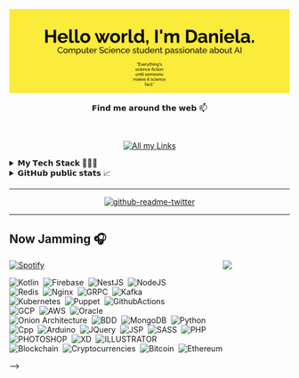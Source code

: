 
<img src="https://github.com/mrslima/mrslima/blob/main/header.svg" alt="header"/>


<!-- Stack Overflow Profile 
<a href="https://stackoverflow.com/users/story/14450222"><img align='left' float = 'left' src="https://github-readme-stackoverflow.vercel.app/?userID=14450222&theme=light" height="250"></a>
-->


<p align="center">
𝗙𝗶𝗻𝗱 𝗺𝗲 𝗮𝗿𝗼𝘂𝗻𝗱 𝘁𝗵𝗲 𝘄𝗲𝗯 📫</p>
<br>
<p align="center"><a href="https://taplink.cc/limaa.ds"><img alt="All my Links" src="https://img.shields.io/badge/linktree-1de9b6?logo=linktree&logoColor=white"></a></p>


<!-- My Tech Stack -->
<details>
  <summary>𝗠𝘆 𝗧𝗲𝗰𝗵 𝗦𝘁𝗮𝗰𝗸 👩🏻‍💻</summary>
  <h3 align="center">OS</h3>
  <p align="center">
    <a href="#"><img alt="Linux" src="https://img.shields.io/badge/𝗟𝗶𝗻𝘂𝘅-FCC624?style=bold&logo=linux&logoColor=black"></a>
    <a href="#"><img alt="Arch" src="https://img.shields.io/badge/𝙗𝙩𝙬 𝙄 𝙪𝙨𝙚 𝘼𝙧𝙘𝙝-1793D1?style=bold&logo=arch-linux&logoColor=white"></a>
  </p>
  
  <h3 align="center">Languages</h3>
  <p align="center">
    <a href="#"><img alt="Python" src="https://img.shields.io/badge/𝗣𝘆𝘁𝗵𝗼𝗻-14354C?style=bold&logo=python&logoColor=white"></a>
    <a href="#"><img alt="HTML5" src="https://img.shields.io/badge/𝗛𝗧𝗠𝗟𝟱-E34F26?style=bold&logo=html5&logoColor=white"></a>
    <a href="#"><img alt="CSS3" src="https://img.shields.io/badge/𝗖𝗦𝗦𝟯-1572B6?style=bold&logo=css3&logoColor=white"></a>
    <a href="#"><img alt="JavaScript" src="https://img.shields.io/badge/𝗝𝗮𝘃𝗮𝗦𝗰𝗿𝗶𝗽𝘁-F7DF1E?style=bold&logo=javascript&logoColor=black"></a>
    <a href="#"><img alt="TypeScript" src="https://img.shields.io/badge/𝗧𝘆𝗽𝗲𝗦𝗰𝗿𝗶𝗽𝘁-007ACC?style=bold&logo=typescript&logoColor=white"></a>
    <a href="#"><img alt="" src=""></a>
    <a href="#"><img alt="" src=""></a>
    <a href="#"><img alt="" src=""></a>
    
  </p>
  
  <h3 align="center">Database</h3>
  <p align="center">
    <a href="#"><img alt="SQLite" src="https://img.shields.io/badge/𝗦𝗤𝗟𝗶𝘁𝗲-07405E?style=bold&logo=sqlite&logoColor=white"></a>
    <a href="#"><img alt="MySQL" src="https://img.shields.io/badge/𝗠𝘆𝗦𝗤𝗟-00000F?style=bold&logo=mysql&logoColor=white"></a>
    <a href="#"><img alt="MariaDB" src="https://img.shields.io/badge/𝗠𝗮𝗿𝗶𝗮𝗗𝗕-003545?style=bold&logo=mariadb&logoColor=white"></a>
    <a href="#"><img alt="MongoDB" src="https://img.shields.io/badge/𝗠𝗼𝗻𝗴𝗼𝗗𝗕-white?style=bold&logo=mongodb&logoColor=4EA94B"></a>
    <a href="#"><img alt="" src=""></a>
    <a href="#"><img alt="" src=""></a>
    <a href="#"><img alt="" src=""></a>
  </p>
  
  <h3 align="center">Frameworks</h3>
  <p align="center">
    <a href="#"><img alt="Node.js" src="https://img.shields.io/badge/𝗡𝗼𝗱𝗲.𝗝𝗦-43853D?style=bold&logo=node.js&logoColor=white"></a>
    <a href="#"><img alt="Selenium" src="https://img.shields.io/badge/𝗦𝗲𝗹𝗲𝗻𝗶𝘂𝗺-43B02A?style=bold&logo=Selenium&logoColor=white"></a>
    <a href="#"><img alt="Jupyter" src="https://img.shields.io/badge/𝗝𝘂𝗽𝘆𝘁𝗲𝗿-F37626.svg?&style=bold&logo=Jupyter&logoColor=white"></a>
    <a href="#"><img alt="QT" src="https://img.shields.io/badge/𝗤𝗧-41CD52?style=bold&logo=qt&logoColor=white"></a>
    <a href="#"><img alt="Django" src="https://img.shields.io/badge/𝗗𝗷𝗮𝗻𝗴𝗼-092E20?style=bold&logo=django&logoColor=green"></a>
    <a href="#"><img alt="NPM" src="https://img.shields.io/badge/𝗡𝗣𝗠 -CB3837?style=bold&logo=npm&logoColor=white"></a>
    <a href="#"><img alt="ExpressJS" src="https://img.shields.io/badge/𝗘𝘅𝗽𝗿𝗲𝘀𝘀.𝗝𝗦-000000?style=bold&logo=express&logoColor=white"></a>
    <a href="#"><img alt="React" src="https://img.shields.io/badge/𝗥𝗲𝗮𝗰𝘁-20232A?style=bold&logo=react&logoColor=61DAFB"></a>
    <a href="#"><img alt="Redux" src="https://img.shields.io/badge/𝗥𝗲𝗱𝘂𝘅-593D88?style=bold&logo=redux&logoColor=white"></a>
    <a href="#"><img alt="Jest" src="https://img.shields.io/badge/𝗝𝗲𝘀𝘁-C21325?style=bold&logo=jest&logoColor=white"></a>
    <a href="#"><img alt="NextJS" src="https://img.shields.io/badge/𝗡𝗲𝘅𝘁.𝗝𝗦-000000?style=bold&logo=nextdotjs&logoColor=white"></a>
    <a href="#"><img alt="Strapi" src="https://img.shields.io/badge/𝗦𝘁𝗿𝗮𝗽𝗶-2e7eea?style=bold&logo=strapi&logoColor=white"></a>
    <a href="#"><img alt="" src=""></a>
    <a href="#"><img alt="" src=""></a>
    <a href="#"><img alt="" src=""></a>
    <a href="#"><img alt="" src=""></a>
    
  </p>
  
  <h3 align="center">Others</h3>
  <p align="center">
    <a href="#"><img alt="Git" src="https://img.shields.io/badge/-𝗚𝗶𝘁-%23F05032?style=bold&logo=git&logoColor=%23ffffff"></a>
    <a href="#"><img alt="MSOffice" src="https://img.shields.io/badge/𝗠𝗶𝗰𝗿𝗼𝘀𝗼𝗳𝘁 𝗢𝗳𝗳𝗶𝗰𝗲-D83B01?style=bold&logo=microsoft-office&logoColor=white"></a>
    <a href="#"><img alt="" src=""></a>
    <a href="#"><img alt="" src=""></a>
    <a href="#"><img alt="" src=""></a>
  </p>
</details>


<!-- GitHub Stats -->
<details>
  <summary>𝗚𝗶𝘁𝗛𝘂𝗯 𝗽𝘂𝗯𝗹𝗶𝗰 𝘀𝘁𝗮𝘁𝘀 📈</summary>
  <p align = "center">
  <img src ="https://github-readme-stats.vercel.app/api?username=mrslima&show_icons=true&count_private=true&theme=gruvbox&hide_border=true&hide=issues&bg_color=00000000">
  <img src ="https://github-readme-stats.vercel.app/api/top-langs/?username=mrslima&layout=compact&hide_border=true&theme=gruvbox&bg_color=00000000&langs_count=6">
  <img src ="https://github-readme-streak-stats.herokuapp.com?user=mrslima&theme=gruvbox&hide_border=true&background=FFFFFF00">
  </p>
</details>

----

<p align="center"><a href="https://github.com/gazf/github-readme-twitter"><img src="https://github-readme-twitter.gazf.vercel.app/api?id=mrslimaads&amp;layout=wide&amp;show_reply=off&amp;show_retweet=off" alt="github-readme-twitter"></a></p>

----

<!-- https://github.com/ashutosh00710/github-readme-activity-graph 
[![Ashutosh's github activity graph](https://activity-graph.herokuapp.com/graph?username=mrslima&theme=default&hide_border=true&bg_color=f7ede2&color=84a59d&line=f5cac3&point=84a59d&area=true&area_color=f28482)](https://github.com/ashutosh00710/github-readme-activity-graph)
 cool soft black 24292e -->


## Now Jamming :headphones: 
<p><a href="https://open.spotify.com/user/7jlpf23yb8n91ft6vsthz68hu"><img src="https://spotifybadge.vercel.app/api/spotify" alt="Spotify"></a>
<img align="right" src="https://media.giphy.com/media/HmEYYrsiMZDJC/giphy.gif" width="120px"></p>


![Kotlin](https://img.shields.io/badge/KOTLIN-0095D5.svg?&style=flat&logo=kotlin&logoColor=white)&nbsp;
![Firebase](https://img.shields.io/badge/FIREBASE-FFCA28.svg?&style=flat&logo=firebase&logoColor=black)&nbsp;
![NestJS](https://img.shields.io/badge/NESTJS-E0234E.svg?&style=flat&logo=nestjs&logoColor=white)&nbsp;
![NodeJS](https://img.shields.io/badge/NODEJS-339933.svg?&style=flat&logo=node.js&logoColor=white)&nbsp;\
![Redis](https://img.shields.io/badge/REDIS-DC382D.svg?&style=flat&logo=redis&logoColor=white)&nbsp;
![Nginx](https://img.shields.io/badge/NGINX-269539.svg?&style=flat&logo=nginx&logoColor=white)&nbsp;
![GRPC](https://img.shields.io/badge/GRPC-4285F4.svg?&style=flat&logo=google&logoColor=white)&nbsp;
![Kafka](https://img.shields.io/badge/APACHA%20KAFKA-231F20.svg?&style=flat&logo=apache-kafka&logoColor=white)&nbsp;\
![Kubernetes](https://img.shields.io/badge/KUBERNETES-326CE5.svg?&style=flat&logo=kubernetes&logoColor=white)&nbsp;
![Puppet](https://img.shields.io/badge/PUPPET-FFAE1A.svg?&style=flat&logo=puppet&logoColor=black)&nbsp;
![GithubActions](https://img.shields.io/badge/GITHUB%20ACTIONS-2088FF.svg?&style=flat&logo=github-actions&logoColor=white)&nbsp;\
![GCP](https://img.shields.io/badge/GOOGLE%20CLOUD%20PLATAFORM-4285F4.svg?&style=flat&logo=google-cloud&logoColor=white)&nbsp;
![AWS](https://img.shields.io/badge/AMAZON%20AWS-232F3E.svg?&style=flat&logo=amazon-aws&logoColor=white)&nbsp;
![Oracle](https://img.shields.io/badge/ORACLE-F80000.svg?&style=flat&logo=oracle&logoColor=white)&nbsp;\
![Onion Architecture](https://img.shields.io/badge/ONION%20ARCHITECTURE-A81C7D.svg?&style=flat&logoColor=white)&nbsp;
![BDD](https://img.shields.io/badge/BEHAVIOR%20DD-4479A1.svg?&style=flat&logo=bdd&logoColor=white)&nbsp;
![MongoDB](https://img.shields.io/badge/MONGODB-47A248.svg?&style=flat&logo=mongodb&logoColor=white)&nbsp;
![Python](https://img.shields.io/badge/PYTHON-3776AB.svg?&style=flat&logo=python&logoColor=white)&nbsp;\
![Cpp](https://img.shields.io/badge/C++-00599C.svg?&style=flat&logo=c%2B%2B&logoColor=white)&nbsp;
![Arduino](https://img.shields.io/badge/ARDUINO-00979D.svg?&style=flat&logo=arduino&logoColor=white)&nbsp;
![JQuery](https://img.shields.io/badge/JQUERY-0769AD.svg?&style=flat&logo=jquery&logoColor=white)&nbsp;
![JSP](https://img.shields.io/badge/JSP-323330.svg?&style=flat&logo=eclipse&logoColor=white)&nbsp;
![SASS](https://img.shields.io/badge/SASS-CC6699.svg?&style=flat&logo=sass&logoColor=white)&nbsp;
![PHP](https://img.shields.io/badge/PHP-777BB4.svg?&style=flat&logo=php&logoColor=white)&nbsp;\
![PHOTOSHOP](https://img.shields.io/badge/PHOTOSHOP-31A8FF.svg?&style=flat&logo=adobe-photoshop&logoColor=white)&nbsp;
![XD](https://img.shields.io/badge/XD-FFC0CB.svg?&style=flat&logo=adobe-xd&logoColor=black)&nbsp;
![ILLUSTRATOR](https://img.shields.io/badge/ILLUSTRATOR-FFAE1A.svg?&style=flat&logo=adobe-illustrator&logoColor=black)&nbsp;\
![Blockchain](https://img.shields.io/badge/BLOCKCHAIN-121D33.svg?&style=flat&logo=blockchain-dot-com&logoColor=white)&nbsp;
![Cryptocurrencies](https://img.shields.io/badge/CRYPTOCURRENCY-00979D.svg?&style=flat&logo=cryptocurrency&logoColor=black)&nbsp;
![Bitcoin](https://img.shields.io/badge/BITCOIN-0769AD.svg?&style=flat&logo=bitcoin&logoColor=black)&nbsp;
![Ethereum](https://img.shields.io/badge/ETHEREUM-3C3C3D.svg?&style=flat&logo=ethereum&logoColor=white)&nbsp;

</details>
-->
